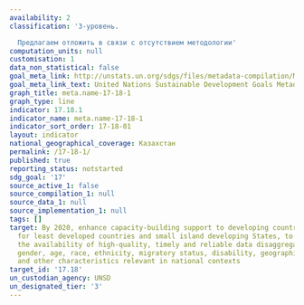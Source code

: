 ```yaml
---
availability: 2
classification: '3-уровень.

  Предлагаем отложить в связи с отсутствием методологии'
computation_units: null
customisation: 1
data_non_statistical: false
goal_meta_link: http://unstats.un.org/sdgs/files/metadata-compilation/Metadata-Goal-17.pdf
goal_meta_link_text: United Nations Sustainable Development Goals Metadata (pdf 468kB)
graph_title: meta.name-17-18-1
graph_type: line
indicator: 17.18.1
indicator_name: meta.name-17-18-1
indicator_sort_order: 17-18-01
layout: indicator
national_geographical_coverage: Казахстан
permalink: /17-18-1/
published: true
reporting_status: notstarted
sdg_goal: '17'
source_active_1: false
source_compilation_1: null
source_data_1: null
source_implementation_1: null
tags: []
target: By 2020, enhance capacity-building support to developing countries, including
  for least developed countries and small island developing States, to increase significantly
  the availability of high-quality, timely and reliable data disaggregated by income,
  gender, age, race, ethnicity, migratory status, disability, geographic location
  and other characteristics relevant in national contexts
target_id: '17.18'
un_custodian_agency: UNSD
un_designated_tier: '3'
---
```


